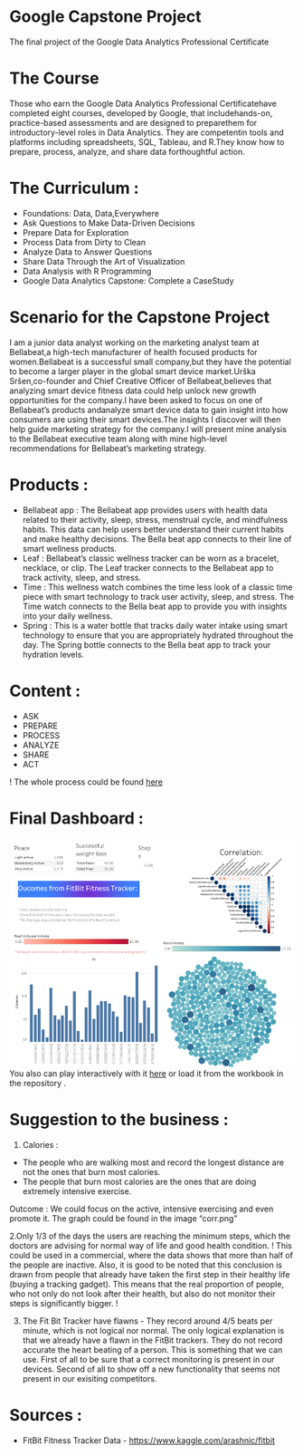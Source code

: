 # Google Capstone Project
The final project of the Google Data Analytics Professional Certificate

# The Course 
Those who earn the Google Data Analytics Professional Certificatehave completed eight courses, developed by Google, that includehands-on, practice-based assessments and are designed to preparethem for introductory-level roles in Data Analytics. They are competentin tools and platforms including spreadsheets, SQL, Tableau, and R.They know how to prepare, process, analyze, and share data forthoughtful action.

# The Curriculum : 
- Foundations: Data, Data,Everywhere
- Ask Questions to Make Data-Driven Decisions
- Prepare Data for Exploration
- Process Data from Dirty to Clean
- Analyze Data to Answer Questions
- Share Data Through the Art of Visualization
- Data Analysis with R Programming
- Google Data Analytics Capstone: Complete a CaseStudy

# Scenario for the Capstone Project
I am a junior data analyst working on the marketing analyst team at Bellabeat,a high-tech manufacturer of health focused products for women.Bellabeat is a successful small company,but they have the potential to become a larger player in the
global smart device market.Urška Sršen,co-founder and Chief Creative Officer of Bellabeat,believes that analyzing smart device fitness data could help unlock new growth opportunities for the company.I have been asked to focus on one of Bellabeat’s products andanalyze smart device data to gain insight into how consumers are using their smart devices.The insights I discover will then help guide marketing strategy for the company.I will present mine analysis to the Bellabeat executive team along with mine high-level recommendations for Bellabeat’s marketing strategy.

#   Products :
- Bellabeat app : The Bellabeat app provides users with health data related to their activity, sleep, stress, menstrual cycle, and mindfulness habits. This data can help users better understand their current habits and make healthy decisions. The Bella beat app connects to their line of smart wellness products.
- Leaf : Bellabeat’s classic wellness tracker can be worn as a bracelet, necklace, or clip. The Leaf tracker connects to the Bellabeat app to track activity, sleep, and stress.
- Time : This wellness watch combines the time less look of a classic time piece with smart technology to track user activity, sleep, and stress. The Time watch connects to the Bella beat app to provide you with insights into your daily wellness.
- Spring : This is a water bottle that tracks daily water intake using smart technology to ensure that you are appropriately hydrated throughout the day. The Spring bottle connects to the Bella beat app to track your hydration levels.

# Content : 
- ASK 
- PREPARE
- PROCESS
- ANALYZE
- SHARE
- ACT

! The whole process could be found [here](log.docx)
# Final Dashboard : 
![dashboard: ](img/Dashboard.png)
You also can play interactively with it [here](https://prod-uk-a.online.tableau.com/t/practice12345/views/dashboard/Dashboard1?:showAppBanner=false&:display_count=n&:showVizHome=n&:origin=viz_share_link) or load it from the workbook in the repository .

# Suggestion to the business :
1. Calories : 
- The people who are walking most and record the longest distance are not the ones that burn most calories.
- The people that burn most calories are the ones that are doing extremely intensive exercise.

Outcome : We could focus on the active, intensive exercising and even promote it. 
The graph could be found in the image “corr.png”

2.Only 1/3 of the days the users are reaching the minimum steps, which the doctors are advising for normal way of life and good health condition. 
! This could be used in a commercial, where the data shows that more than half of the people are inactive. Also, it is good to be noted that this conclusion is drawn from people that already have taken the first step in their healthy life (buying a tracking gadget). This means that the real proportion of people, who not only do not look after their health, but also do not monitor their steps is significantly bigger. !

3. The Fit Bit Tracker have flawns - They record around 4/5 beats per minute, which is not logical nor normal. The only logical explanation is that we already have a flawn in the FitBit trackers. They do not record accurate the heart beating of a person. This is something that we can use. First of all to be sure that a correct monitoring is present in our devices. Second of all to show off a new functionality that seems not present in our exisiting competitors. 

# Sources : 
- FitBit Fitness Tracker Data - https://www.kaggle.com/arashnic/fitbit
